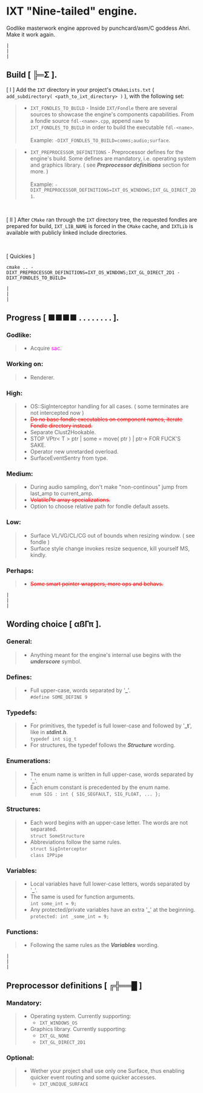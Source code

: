 # IXT "Nine-tailed" engine.

Godlike masterwork engine approved by punchcard/asm/C goddess Ahri. <br>
Make it work again. <br>

`|`<br>
`|`<br>
`|`<br>

## Build [ ╠═Σ ].

[ I ] Add the `IXT` directory in your project's `CMakeLists.txt` ( `add_subdirectory( <path_to_ixt_directory> )` ), with the following set:
> - `IXT_FONDLES_TO_BUILD` - Inside `IXT/Fondle` there are several sources to showcase the engine's components capabilities. From a fondle source `fdl-<name>.cpp`, append `name` to `IXT_FONDLES_TO_BUILD` in order to build the executable `fdl-<name>`. <br> <br> Example: `-DIXT_FONDLES_TO_BUILD=comms;audio;surface`. <br>

> - `IXT_PREPROCESSOR_DEFINITIONS` - Preprocessor defines for the engine's build. Some defines are mandatory, i.e. operating system and graphics library. ( see ***Preprocessor definitions*** section for more. ) <br> <br> Example: `-DIXT_PREPROCESSOR_DEFINITIONS=IXT_OS_WINDOWS;IXT_GL_DIRECT_2D1`. <br> 

<br>

[ II ] After `CMake` ran through the `IXT` directory tree, the requested fondles are prepared for build, `IXT_LIB_NAME` is forced in the `CMake` cache, and `IXTLib` is available with publicly linked include directories.

<br>

[ Quickies ]

`cmake .. -DIXT_PREPROCESSOR_DEFINITIONS=IXT_OS_WINDOWS;IXT_GL_DIRECT_2D1 -DIXT_FONDLES_TO_BUILD=` <br>

`|`<br>
`|`<br>
`|`<br>

## Progress [ ■■■■ . . . . . . . . ].

### Godlike:

> - Acquire <span style="color:magenta">sac</span>. <br>

### Working on:

> - Renderer. <br>

### High:

> - OS::SigInterceptor handling for all cases. ( some terminates are not intercepted now ) <br>
> - <span style="color:red">~~Do no base fondle executables on component names, iterate Fondle directory instead.~~</span> <br>
> - Separate Clust2Hookable. <br>
> - STOP VPtr< T > ptr | some = move( ptr ) | ptr-> FOR FUCK'S SAKE. <br>
> - Operator new unretarded overload. <br>
> - SurfaceEventSentry from type. <br>

### Medium:

> - During audio sampling, don't make "non-continous" jump from last_amp to current_amp. <br>
> - <span style="color:red">~~VolatilePtr array specializations.~~</span> <br>
> - Option to choose relative path for fondle default assets. <br>

### Low:

> - Surface VL/VG/CL/CG out of bounds when resizing window. ( see fondle ) <br>
> - Surface style change invokes resize sequence, kill yourself MS, kindly. <br>

### Perhaps:

> - <span style="color:red">~~Some smart pointer wrappers, more ops and behavs.~~</span> <br>

`|`<br>
`|`<br>
`|`<br>

## Wording choice [ αßΓπ ].

### General:

> - Anything meant for the engine's internal use begins with the ***underscore*** symbol.

### Defines:

> - Full upper-case, words separated by '**_**'.<br>
> `#define SOME_DEFINE 9`

### Typedefs:

> - For primitives, the typedef is full lower-case and followed by '**_t**', like in ***stdint.h***.<br>
> `typedef int sig_t`<br>
> - For structures, the typedef follows the ***Structure*** wording.

### Enumerations:

> - The enum name is written in full upper-case, words separated by '**_**'.
> - Each enum constant is precedented by the enum name.<br>
> `enum SIG : int { SIG_SEGFAULT, SIG_FLOAT, ... };`

### Structures:

> - Each word begins with an upper-case letter. The words are not separated.<br>
> `struct SomeStructure`
> - Abbreviations follow the same rules.<br>
> `struct SigInterceptor`<br>
> `class IPPipe`

### Variables:

> - Local variables have full lower-case letters, words separated by '**_**'.
> - The same is used for function arguments.<br>
> `int some_int = 9;`
> - Any protected/private variables have an extra '**_**' at the beginning.<br>
> `protected: int _some_int = 9;`

### Functions: 

> - Following the same rules as the ***Variables*** wording.

`|`<br>
`|`<br>
`|`<br>

## Preprocessor definitions [ ╔╬══█ ]

### Mandatory:

> - Operating system. Currently supporting: <br>
>   - `IXT_WINDOWS_OS` <br>
> - Graphics library. Currently supporting: <br>
>   - `IXT_GL_NONE` <br>
>   - `IXT_GL_DIRECT_2D1` <br>

### Optional:

> - Wether your project shall use only one Surface, thus enabling quicker event routing and some quicker accesses. <br>
>   - `IXT_UNIQUE_SURFACE` <br>
